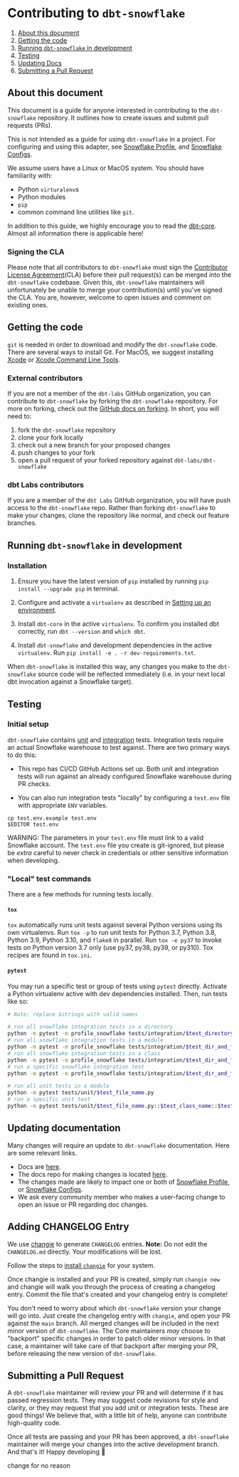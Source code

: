 # Contributing to `dbt-snowflake`

1. [About this document](#about-this-document)
3. [Getting the code](#getting-the-code)
5. [Running `dbt-snowflake` in development](#running-dbt-snowflake-in-development)
6. [Testing](#testing)
7. [Updating Docs](#updating-docs)
7. [Submitting a Pull Request](#submitting-a-pull-request)

## About this document
This document is a guide for anyone interested in contributing to the `dbt-snowflake` repository. It outlines how to create issues and submit pull requests (PRs).

This is not intended as a guide for using `dbt-snowflake` in a project. For configuring and using this adapter, see [Snowflake Profile](https://docs.getdbt.com/reference/warehouse-profiles/snowflake-profile), and [Snowflake Configs](https://docs.getdbt.com/reference/resource-configs/snowflake-configs).

We assume users have a Linux or MacOS system. You should have familiarity with:

- Python `virturalenv`s
- Python modules
- `pip`
- common command line utilities like `git`.

In addition to this guide, we highly encourage you to read the [dbt-core](https://github.com/dbt-labs/dbt-core/blob/main/CONTRIBUTING.md). Almost all information there is applicable here!

### Signing the CLA

Please note that all contributors to `dbt-snowflake` must sign the [Contributor License Agreement](https://docs.getdbt.com/docs/contributor-license-agreements)(CLA) before their pull request(s) can be merged into the `dbt-snowflake` codebase. Given this, `dbt-snowflake` maintainers will unfortunately be unable to merge your contribution(s) until you've signed the CLA. You are, however, welcome to open issues and comment on existing ones.

## Getting the code

 `git` is needed in order to download and modify the `dbt-snowflake` code. There are several ways to install Git. For MacOS, we suggest installing [Xcode](https://developer.apple.com/support/xcode/) or [Xcode Command Line Tools](https://mac.install.guide/commandlinetools/index.html).

### External contributors

If you are not a member of the `dbt-labs` GitHub organization, you can contribute to `dbt-snowflake` by forking the `dbt-snowflake` repository. For more on forking, check out the [GitHub docs on forking](https://help.github.com/en/articles/fork-a-repo). In short, you will need to:

1. fork the `dbt-snowflake` repository
2. clone your fork locally
3. check out a new branch for your proposed changes
4. push changes to your fork
5. open a pull request of your forked repository against `dbt-labs/dbt-snowflake`

### dbt Labs contributors

If you are a member of the `dbt Labs` GitHub organization, you will have push access to the `dbt-snowflake` repo. Rather than forking `dbt-snowflake` to make your changes, clone the repository like normal, and check out feature branches.

## Running `dbt-snowflake` in development

### Installation

1. Ensure you have the latest version of `pip` installed by running `pip install --upgrade pip` in terminal.

2. Configure and activate a `virtualenv` as described in [Setting up an environment](https://github.com/dbt-labs/dbt-core/blob/HEAD/CONTRIBUTING.md#setting-up-an-environment).

3. Install `dbt-core` in the active `virtualenv`. To confirm you installed dbt correctly, run `dbt --version` and `which dbt`.

4. Install `dbt-snowflake` and development dependencies in the active `virtualenv`. Run `pip install -e . -r dev-requirements.txt`.

When `dbt-snowflake` is installed this way, any changes you make to the `dbt-snowflake` source code will be reflected immediately (i.e. in your next local dbt invocation against a Snowflake target).

## Testing

### Initial setup

`dbt-snowflake` contains [unit](https://github.com/dbt-labs/dbt-snowflake/tree/main/tests/unit) and [integration](https://github.com/dbt-labs/dbt-snowflake/tree/main/tests/integration) tests. Integration tests require an actual Snowflake warehouse to test against. There are two primary ways to do this:

- This repo has CI/CD GitHub Actions set up. Both unit and integration tests will run against an already configured Snowflake warehouse during PR checks.

- You can also run integration tests "locally" by configuring a `test.env` file with appropriate `ENV` variables.

```
cp test.env.example test.env
$EDITOR test.env
```

WARNING: The parameters in your `test.env` file must link to a valid Snowflake account. The `test.env` file you create is git-ignored, but please be _extra_ careful to never check in credentials or other sensitive information when developing.


### "Local" test commands
There are a few methods for running tests locally.

#### `tox`
`tox` automatically runs unit tests against several Python versions using its own virtualenvs. Run `tox -p` to run unit tests for Python 3.7, Python 3.8, Python 3.9, Python 3.10, and `flake8` in parallel. Run `tox -e py37` to invoke tests on Python version 3.7 only (use py37, py38, py39, or py310). Tox recipes are found in `tox.ini`.

#### `pytest`
You may run a specific test or group of tests using `pytest` directly. Activate a Python virtualenv active with dev dependencies installed. Then, run tests like so:

```sh
# Note: replace $strings with valid names

# run all snowflake integration tests in a directory
python -m pytest -m profile_snowflake tests/integration/$test_directory
# run all snowflake integration tests in a module
python -m pytest -m profile_snowflake tests/integration/$test_dir_and_filename.py
# run all snowflake integration tests in a class
python -m pytest -m profile_snowflake tests/integration/$test_dir_and_filename.py::$test_class_name
# run a specific snowflake integration test
python -m pytest -m profile_snowflake tests/integration/$test_dir_and_filename.py::$test_class_name::$test__method_name

# run all unit tests in a module
python -m pytest tests/unit/$test_file_name.py
# run a specific unit test
python -m pytest tests/unit/$test_file_name.py::$test_class_name::$test_method_name
```

## Updating documentation

Many changes will require an update to `dbt-snowflake` documentation. Here are some relevant links.

- Docs are [here](https://docs.getdbt.com/).
- The docs repo for making changes is located [here](https://github.com/dbt-labs/docs.getdbt.com).
- The changes made are likely to impact one or both of [Snowflake Profile](https://docs.getdbt.com/reference/warehouse-profiles/snowflake-profile), or [Snowflake Configs](https://docs.getdbt.com/reference/resource-configs/snowflake-configs).
- We ask every community member who makes a user-facing change to open an issue or PR regarding doc changes.

## Adding CHANGELOG Entry

We use [changie](https://changie.dev) to generate `CHANGELOG` entries. **Note:** Do not edit the `CHANGELOG.md` directly. Your modifications will be lost.

Follow the steps to [install `changie`](https://changie.dev/guide/installation/) for your system.

Once changie is installed and your PR is created, simply run `changie new` and changie will walk you through the process of creating a changelog entry.  Commit the file that's created and your changelog entry is complete!

You don't need to worry about which `dbt-snowflake` version your change will go into. Just create the changelog entry with `changie`, and open your PR against the `main` branch. All merged changes will be included in the next minor version of `dbt-snowflake`. The Core maintainers _may_ choose to "backport" specific changes in order to patch older minor versions. In that case, a maintainer will take care of that backport after merging your PR, before releasing the new version of `dbt-snowflake`.

## Submitting a Pull Request

A `dbt-snowflake` maintainer will review your PR and will determine if it has passed regression tests. They may suggest code revisions for style and clarity, or they may request that you add unit or integration tests. These are good things! We believe that, with a little bit of help, anyone can contribute high-quality code.

Once all tests are passing and your PR has been approved, a `dbt-snowflake` maintainer will merge your changes into the active development branch. And that's it! Happy developing :tada:


change for no reason